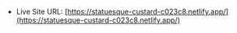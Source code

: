 - Live Site URL: [https://statuesque-custard-c023c8.netlify.app/](https://statuesque-custard-c023c8.netlify.app/)
